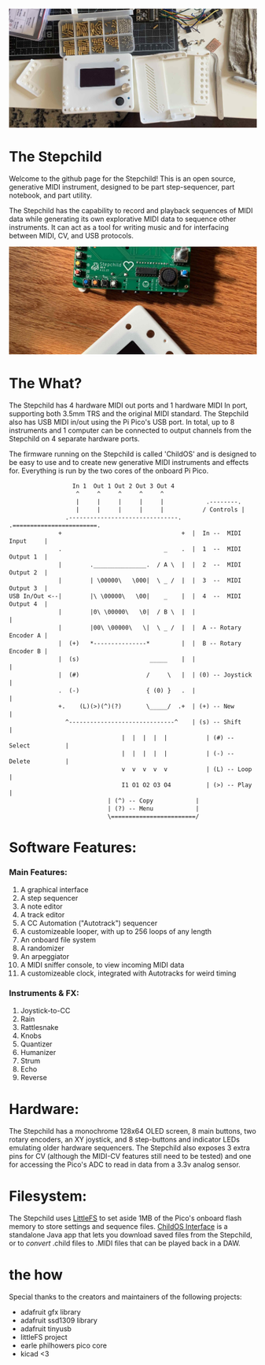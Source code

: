 ![Image of the stepchild](images/stepchild_assembly.jpg)

# The Stepchild

<!-- borrowing heavily from the europi page -->

<!-- intro -->
  
Welcome to the github page for the Stepchild! This is an open source, generative MIDI instrument, designed to be part step-sequencer, part notebook, and part utility.

The Stepchild has the capability to record and playback sequences of MIDI data while generating its own explorative MIDI data to sequence other instruments. It can act as a tool for writing music and for interfacing between MIDI, CV, and USB protocols.

<!-- links to social media, reddit, website -->

![Image](images/stepchild_disassembled.jpg)

<!-- capabilities -->
  
# The What?
The Stepchild has 4 hardware MIDI out ports and 1 hardware MIDI In port, supporting both 3.5mm TRS and the original MIDI standard. The Stepchild also has USB MIDI in/out using the Pi Pico's USB port. In total, up to 8 instruments and 1 computer can be connected to output channels from the Stepchild on 4 separate hardware ports.

The firmware running on the Stepchild is called 'ChildOS' and is designed to be easy to use and to create new generative MIDI instruments and effects for. Everything is
run by the two cores of the onboard Pi Pico.

```
                  In 1  Out 1 Out 2 Out 3 Out 4
                   ^     ^     ^     ^     ^
                   |     |     |     |     |		    .--------.	
                   |     |     |     |     |           / Controls |
                .-------------------------------.  	.========================.
              +                                  +	|  In --  MIDI Input     |
              .                             _    . 	|  1  --  MIDI Output 1  |
              |        ._______________.  / A \  | 	|  2  --  MIDI Output 2  |
              |        | \00000\   \000|  \ _ /  | 	|  3  --  MIDI Output 3  |
USB In/Out <--|        |\ \00000\   \00|    _    | 	|  4  --  MIDI Output 4  |
              |        |0\ \00000\   \0|  / B \  | 	|                        |
              |        |00\ \00000\   \|  \ _ /  | 	|  A -- Rotary Encoder A |
              |  (+)   *---------------*         | 	|  B -- Rotary Encoder B |
              |  (s)                    _____    | 	|                        |
              |  (#)                   /     \   | 	| (0) -- Joystick        |
              .  (-)                   { (0) }   . 	|                        | 
              +.    (L)(>)(^)(?)       \_____/  .+ 	| (+) -- New             |
                ^------------------------------^	| (s) -- Shift           |
                                |  |  |  |  |	        | (#) -- Select          |
                                |  |  |  |  |	        | (-) -- Delete          |
                                v  v  v  v  v	        | (L) -- Loop            |
                                I1 O1 O2 O3 O4          | (>) -- Play            |
							| (^) -- Copy            |
							| (?) -- Menu            |
							\========================/
```


# Software Features:

### Main Features:
1. A graphical interface
2. A step sequencer
3. A note editor
4. A track editor
5. A CC Automation ("Autotrack") sequencer
6. A customizeable looper, with up to 256 loops of any length
7. An onboard file system
8. A randomizer
9. An arpeggiator
10. A MIDI sniffer console, to view incoming MIDI data
11. A customizeable clock, integrated with Autotracks for weird timing

### Instruments & FX:
1. Joystick-to-CC
2. Rain
3. Rattlesnake
4. Knobs
1. Quantizer
2. Humanizer
3. Strum
4. Echo
5. Reverse


# Hardware:

The Stepchild has a monochrome 128x64 OLED screen, 8 main buttons, two rotary encoders, an XY joystick, and 8 step-buttons and indicator LEDs emulating older hardware sequencers. The Stepchild also exposes 3 extra pins for CV
(although the MIDI-CV features still need to be tested) and one for accessing the Pico's ADC to read in data from a 3.3v analog sensor.

# Filesystem:

The Stepchild uses [LittleFS]() to set aside 1MB of the Pico's onboard flash memory to store settings and sequence files. [ChildOS Interface](https://github.com/alexlafetra/childOSInterface) is a standalone Java app that lets you download saved files from the Stepchild, or to <i>convert</i> .child files to .MIDI files that can be played back in a DAW. 

# the how
<!-- libraries childOS relies on -->
Special thanks to the creators and maintainers of the following projects:

 * adafruit gfx library
 * adafruit ssd1309 library
 * adafruit tinyusb
 * littleFS project
 * earle philhowers pico core
 * kicad <3

